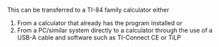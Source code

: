 This can be transferred to a TI-84 family calculator either
1. From a calculator that already has the program installed or
2. From a PC/similar system directly to a calculator through the use of a USB-A cable and software such as TI-Connect CE or TiLP
